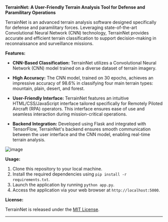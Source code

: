 **TerrainNet: A User-Friendly Terrain Analysis Tool for Defense and Paramilitary Operations**

TerrainNet is an advanced terrain analysis software designed specifically for defense and paramilitary forces. Leveraging state-of-the-art Convolutional Neural Network (CNN) technology, TerrainNet provides accurate and efficient terrain classification to support decision-making in reconnaissance and surveillance missions.

**Features:**

- **CNN-Based Classification:** TerrainNet utilizes a Convolutional Neural Network (CNN) model trained on a diverse dataset of terrain imagery.
  
- **High Accuracy:** The CNN model, trained on 30 epochs, achieves an impressive accuracy of 98.6% in classifying four main terrain types: mountain, plain, desert, and forest.

- **User-Friendly Interface:** TerrainNet features an intuitive HTML/CSS/JavaScript interface tailored specifically for Remotely Piloted Aircraft (RPA) operators. This interface ensures ease of use and seamless interaction during mission-critical operations.

- **Backend Integration:** Developed using Flask and integrated with TensorFlow, TerrainNet's backend ensures smooth communication between the user interface and the CNN model, enabling real-time terrain analysis.


![image](https://github.com/Codelord2003/Terrain-Recognition-Using-CNN/assets/95679005/687a401f-8faa-448b-8771-9024648c7ab8)


**Usage:**

1. Clone this repository to your local machine.
2. Install the required dependencies using `pip install -r requirements.txt`.
3. Launch the application by running `python app.py`.
4. Access the application via your web browser at `http://localhost:5000`.


**License:**

TerrainNet is released under the [MIT License](LICENSE).

---

